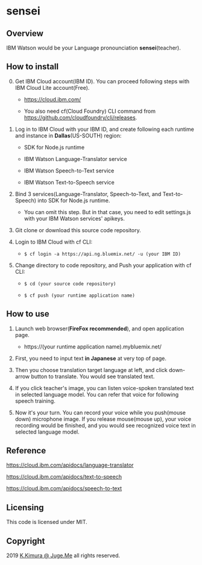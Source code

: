 # sensei

## Overview

IBM Watson would be your Language pronounciation **sensei**(teacher).


## How to install

0. Get IBM Cloud account(IBM ID). You can proceed following steps with IBM Cloud Lite account(Free).

    - https://cloud.ibm.com/

    - You also need cf(Cloud Foundry) CLI command from https://github.com/cloudfoundry/cli/releases.

1. Log in to IBM Cloud with your IBM ID, and create following each runtime and instance in **Dallas**(US-SOUTH) region:

    - SDK for Node.js runtime

    - IBM Watson Language-Translator service

    - IBM Watson Speech-to-Text service

    - IBM Watson Text-to-Speech service

2. Bind 3 services(Language-Translator, Speech-to-Text, and Text-to-Speech) into SDK for Node.js runtime.

    - You can omit this step. But in that case, you need to edit settings.js with your IBM Watson services' apikeys.

3. Git clone or download this source code repository.

4. Login to IBM Cloud with cf CLI:

    - `$ cf login -a https://api.ng.bluemix.net/ -u (your IBM ID)`

5. Change directory to code repository, and Push your application with cf CLI:

    - `$ cd (your source code repository)`

    - `$ cf push (your runtime application name)`



## How to use

1. Launch web browser(**FireFox recommended**), and open application page.

    - https://(your runtime application name).mybluemix.net/

2. First, you need to input text **in Japanese** at very top of page.

3. Then you choose translation target language at left, and click down-arrow button to translate. You would see translated text.

4. If you click teacher's image, you can listen voice-spoken translated text in selected language model. You can refer that voice for following speech training.

5. Now it's your turn. You can record your voice while you push(mouse down) microphone image. If you release mouse(mouse up), your voice recording would be finished, and you would see recognized voice text in selected language model.



## Reference

https://cloud.ibm.com/apidocs/language-translator

https://cloud.ibm.com/apidocs/text-to-speech

https://cloud.ibm.com/apidocs/speech-to-text


## Licensing

This code is licensed under MIT.


## Copyright

2019  [K.Kimura @ Juge.Me](https://github.com/dotnsf) all rights reserved.
